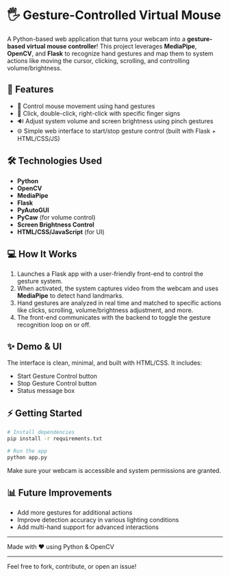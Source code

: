 # 🖐️ Gesture-Controlled Virtual Mouse

A Python-based web application that turns your webcam into a **gesture-based virtual mouse controller**! This project leverages **MediaPipe**, **OpenCV**, and **Flask** to recognize hand gestures and map them to system actions like moving the cursor, clicking, scrolling, and controlling volume/brightness.

## 🚀 Features

- 🔁 Control mouse movement using hand gestures  
- 👏 Click, double-click, right-click with specific finger signs  
- 🔊 Adjust system volume and screen brightness using pinch gestures  
- 🌐 Simple web interface to start/stop gesture control (built with Flask + HTML/CSS/JS)

## 🛠️ Technologies Used

- **Python**
- **OpenCV**
- **MediaPipe**
- **Flask**
- **PyAutoGUI**
- **PyCaw** (for volume control)
- **Screen Brightness Control**
- **HTML/CSS/JavaScript** (for UI)

## 💻 How It Works

1. Launches a Flask app with a user-friendly front-end to control the gesture system.
2. When activated, the system captures video from the webcam and uses **MediaPipe** to detect hand landmarks.
3. Hand gestures are analyzed in real time and matched to specific actions like clicks, scrolling, volume/brightness adjustment, and more.
4. The front-end communicates with the backend to toggle the gesture recognition loop on or off.

## ✨ Demo & UI

The interface is clean, minimal, and built with HTML/CSS. It includes:
- Start Gesture Control button
- Stop Gesture Control button
- Status message box

## ⚡ Getting Started

```bash
# Install dependencies
pip install -r requirements.txt

# Run the app
python app.py
```

Make sure your webcam is accessible and system permissions are granted.

## 📊 Future Improvements
- Add more gestures for additional actions
- Improve detection accuracy in various lighting conditions
- Add multi-hand support for advanced interactions

---

Made with ❤️ using Python & OpenCV

---

Feel free to fork, contribute, or open an issue!

